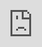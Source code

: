 <div id="BLOG_META_DATA" tags="topic-modeling | clustering | text-analysis" heading="Neural Topic Modeling with Continual Lifelong Learning" excerpt="Lifelong learning has recently attracted attention
in building machine learning systems that continually accumulate and transfer knowledge to help
future learning. Unsupervised topic modeling has been popularly used to discover topics from document collections" 
     type="fullscreenembed" cover-image="https://docs.cloud.kabeers.network/c/v/644ea3f253fce---Screen%20Shot%202023-04-30%20at%2010.22.13%20PM.png" style="visibility:hidden"></div>

<iframe src="https://docs.cloud.kabeers.network/static/research-kabeersnetwork/pdf-renderer/pdfjs-2.13.216-dist/web/viewer.html?file=https://docs.cloud.kabeers.network/static/research-kabeersnetwork/embedded-page/pdf/2006.10909.pdf" frameborder="0" style="overflow:hidden;overflow-x:hidden;overflow-y:hidden;height:100%;width:100%;position:absolute;top:0%;left:0px;right:0px;bottom:0px" height="100%" width="100%"></iframe>
